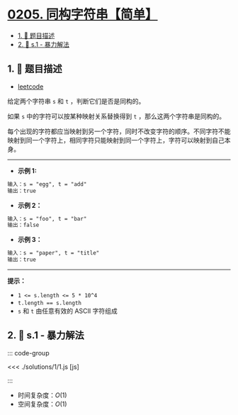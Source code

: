 # [0205. 同构字符串【简单】](https://github.com/tnotesjs/TNotes.leetcode/tree/main/notes/0205.%20%E5%90%8C%E6%9E%84%E5%AD%97%E7%AC%A6%E4%B8%B2%E3%80%90%E7%AE%80%E5%8D%95%E3%80%91)

<!-- region:toc -->

- [1. 📝 题目描述](#1--题目描述)
- [2. 🎯 s.1 - 暴力解法](#2--s1---暴力解法)

<!-- endregion:toc -->

## 1. 📝 题目描述

- [leetcode](https://leetcode.cn/problems/isomorphic-strings/)

给定两个字符串 `s` 和 `t` ，判断它们是否是同构的。

如果 `s` 中的字符可以按某种映射关系替换得到 `t` ，那么这两个字符串是同构的。

每个出现的字符都应当映射到另一个字符，同时不改变字符的顺序。不同字符不能映射到同一个字符上，相同字符只能映射到同一个字符上，字符可以映射到自己本身。

---

- **示例 1:**

```txt
输入：s = "egg", t = "add"
输出：true
```

- **示例 2：**

```txt
输入：s = "foo", t = "bar"
输出：false
```

- **示例 3：**

```txt
输入：s = "paper", t = "title"
输出：true
```

---

**提示：**

- `1 <= s.length <= 5 * 10^4`
- `t.length == s.length`
- `s` 和 `t` 由任意有效的 ASCII 字符组成

## 2. 🎯 s.1 - 暴力解法

::: code-group

<<< ./solutions/1/1.js [js]

:::

- 时间复杂度：$O(1)$
- 空间复杂度：$O(1)$
